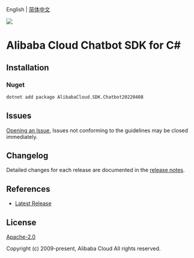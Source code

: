 English | [简体中文](README-CN.md)

![](https://aliyunsdk-pages.alicdn.com/icons/AlibabaCloud.svg)

# Alibaba Cloud Chatbot SDK for C#

## Installation

### Nuget

```bash
dotnet add package AlibabaCloud.SDK.Chatbot20220408
```

## Issues

[Opening an Issue](https://github.com/aliyun/alibabacloud-csharp-sdk/issues/new), Issues not conforming to the guidelines may be closed immediately.

## Changelog

Detailed changes for each release are documented in the [release notes](./ChangeLog.md).

## References

* [Latest Release](https://github.com/aliyun/alibabacloud-csharp-sdk/)

## License

[Apache-2.0](http://www.apache.org/licenses/LICENSE-2.0)

Copyright (c) 2009-present, Alibaba Cloud All rights reserved.
